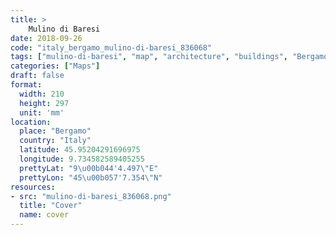```yaml
---
title: > 
    Mulino di Baresi
date: 2018-09-26
code: "italy_bergamo_mulino-di-baresi_836068"
tags: ["mulino-di-baresi", "map", "architecture", "buildings", "Bergamo", "Italy"]
categories: ["Maps"]
draft: false
format:
  width: 210
  height: 297
  unit: 'mm'
location:
  place: "Bergamo"
  country: "Italy"
  latitude: 45.95204291696975
  longitude: 9.734582589405255
  prettyLat: "9\u00b044'4.497\"E"
  prettyLon: "45\u00b057'7.354\"N"
resources:
- src: "mulino-di-baresi_836068.png"
  title: "Cover"
  name: cover
---
```

